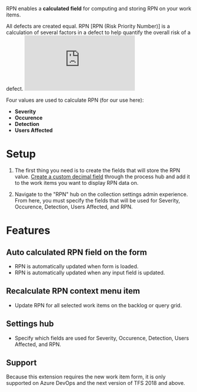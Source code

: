 
RPN enables a **calculated field** for computing and storing RPN on your work items.

All defects are created equal.
RPN [RPN (Risk Priority Number)] is a calculation of several factors in a defect to help quantify the overall risk of a defect.
![RPN = (Severity * Occurence * Detection)](http://www.fmea-fmeca.com/fmea-rpn.html)

Four values are used to calculate RPN (for our use here):
* **Severity**
* **Occurence**
* **Detection** 
* **Users Affected**

# Setup
1. The first thing you need is to create the fields that will store the RPN value.  [Create a custom decimal field](https://www.visualstudio.com/en-us/docs/work/process/customize-process-field#add-a-custom-field) through the process hub and add it to the work items you want to display RPN data on.

2. Navigate to the "RPN" hub on the collection settings admin experience.  From here, you must specify the fields that will be used for Severity, Occurence, Detection, Users Affected, and RPN.

# Features
## Auto calculated RPN field on the form
* RPN is automatically updated when form is loaded.
* RPN is automatically updated when any input field is updated.

## Recalculate RPN context menu item
* Update RPN for all selected work items on the backlog or query grid.

## Settings hub
* Specify which fields are used for Severity, Occurence, Detection, Users Affected, and RPN.

## Support
Because this extension requires the new work item form, it is only supported on Azure DevOps and the next version of TFS 2018 and above.